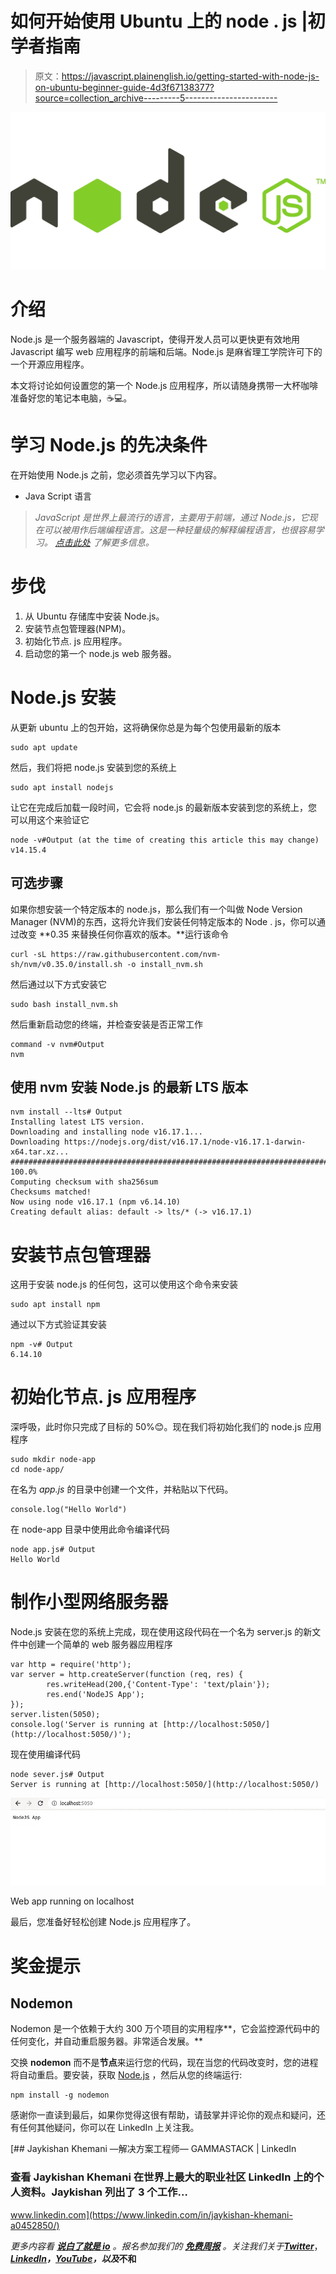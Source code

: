 # 如何开始使用 Ubuntu 上的 node . js |初学者指南

> 原文：<https://javascript.plainenglish.io/getting-started-with-node-js-on-ubuntu-beginner-guide-4d3f67138377?source=collection_archive---------5----------------------->

![](img/7b40cbfd1115b4590ef579b3256b22e9.png)

# 介绍

Node.js 是一个服务器端的 Javascript，使得开发人员可以更快更有效地用 Javascript 编写 web 应用程序的前端和后端。Node.js 是麻省理工学院许可下的一个开源应用程序。

本文将讨论如何设置您的第一个 Node.js 应用程序，所以请随身携带一大杯咖啡准备好您的笔记本电脑，☕️💻。

# 学习 Node.js 的先决条件

在开始使用 Node.js 之前，您必须首先学习以下内容。

*   Java Script 语言

> *JavaScript 是世界上最流行的语言，主要用于前端，通过 Node.js，它现在可以被用作后端编程语言。这是一种轻量级的解释编程语言，也很容易学习。* [*点击此处*](https://www.w3schools.com/js/) *了解更多信息。*

# 步伐

1.  从 Ubuntu 存储库中安装 Node.js。
2.  安装节点包管理器(NPM)。
3.  初始化节点. js 应用程序。
4.  启动您的第一个 node.js web 服务器。

# Node.js 安装

从更新 ubuntu 上的包开始，这将确保你总是为每个包使用最新的版本

```
sudo apt update
```

然后，我们将把 node.js 安装到您的系统上

```
sudo apt install nodejs
```

让它在完成后加载一段时间，它会将 node.js 的最新版本安装到您的系统上，您可以用这个来验证它

```
node -v#Output (at the time of creating this article this may change)
v14.15.4
```

## 可选步骤

如果你想安装一个特定版本的 node.js，那么我们有一个叫做 Node Version Manager (NVM)的东西，这将允许我们安装任何特定版本的 Node . js，你可以通过改变 **0.35 来替换任何你喜欢的版本。**运行该命令

```
curl -sL https://raw.githubusercontent.com/nvm-sh/nvm/v0.35.0/install.sh -o install_nvm.sh
```

然后通过以下方式安装它

```
sudo bash install_nvm.sh
```

然后重新启动您的终端，并检查安装是否正常工作

```
command -v nvm#Output 
nvm
```

## 使用 nvm 安装 Node.js 的最新 LTS 版本

```
nvm install --lts# Output
Installing latest LTS version.
Downloading and installing node v16.17.1...
Downloading https://nodejs.org/dist/v16.17.1/node-v16.17.1-darwin-x64.tar.xz...
######################################################################## 100.0%
Computing checksum with sha256sum
Checksums matched!
Now using node v16.17.1 (npm v6.14.10)
Creating default alias: default -> lts/* (-> v16.17.1)
```

# 安装节点包管理器

这用于安装 node.js 的任何包，这可以使用这个命令来安装

```
sudo apt install npm
```

通过以下方式验证其安装

```
npm -v# Output
6.14.10
```

# 初始化节点. js 应用程序

深呼吸，此时你只完成了目标的 50%😊。现在我们将初始化我们的 node.js 应用程序

```
sudo mkdir node-app
cd node-app/
```

在名为 *app.js* 的目录中创建一个文件，并粘贴以下代码。

```
console.log("Hello World")
```

在 node-app 目录中使用此命令编译代码

```
node app.js# Output
Hello World
```

# 制作小型网络服务器

Node.js 安装在您的系统上完成，现在使用这段代码在一个名为 server.js 的新文件中创建一个简单的 web 服务器应用程序

```
var http = require('http');
var server = http.createServer(function (req, res) {
        res.writeHead(200,{'Content-Type': 'text/plain'});
        res.end('NodeJS App');
});
server.listen(5050);
console.log('Server is running at [http://localhost:5050/](http://localhost:5050/)');
```

现在使用编译代码

```
node sever.js# Output
Server is running at [http://localhost:5050/](http://localhost:5050/)
```

![](img/ab237baf5897571335fae54beedfeb97.png)

Web app running on localhost

最后，您准备好轻松创建 Node.js 应用程序了。

# 奖金提示

## Nodemon

Nodemon 是一个依赖于大约 300 万个项目的实用程序**，它会监控源代码中的任何变化，并自动重启服务器。非常适合发展。**

交换 **nodemon** 而不是**节点**来运行您的代码，现在当您的代码改变时，您的进程将自动重启。要安装，获取 [Node.js](https://nodejs.org/) ，然后从您的终端运行:

```
npm install -g nodemon
```

感谢你一直读到最后，如果你觉得这很有帮助，请鼓掌并评论你的观点和疑问，还有任何其他疑问，你可以在 LinkedIn 上关注我。

[](https://www.linkedin.com/in/jaykishan-khemani-a0452850/) [## Jaykishan Khemani —解决方案工程师— GAMMASTACK | LinkedIn

### 查看 Jaykishan Khemani 在世界上最大的职业社区 LinkedIn 上的个人资料。Jaykishan 列出了 3 个工作…

www.linkedin.com](https://www.linkedin.com/in/jaykishan-khemani-a0452850/) 

*更多内容看* [***说白了就是 io***](https://plainenglish.io/) *。报名参加我们的* [***免费周报***](http://newsletter.plainenglish.io/) *。关注我们关于*[***Twitter***](https://twitter.com/inPlainEngHQ)，[***LinkedIn***](https://www.linkedin.com/company/inplainenglish/)***，***[***YouTube***](https://www.youtube.com/channel/UCtipWUghju290NWcn8jhyAw)***，以及*******不和****